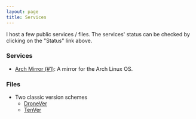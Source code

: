 ```yaml
---
layout: page
title: Services
---
```


I host a few public services / files. The services' status can be checked by clicking on the "Status" link above.

### Services
- [Arch Mirror (#1)](https://archmirror1.octyl.net): A mirror for the Arch Linux OS.

### Files
- Two classic version schemes
    - [DroneVer](/drone-ver/)
    - [TenVer](/tenver/)
